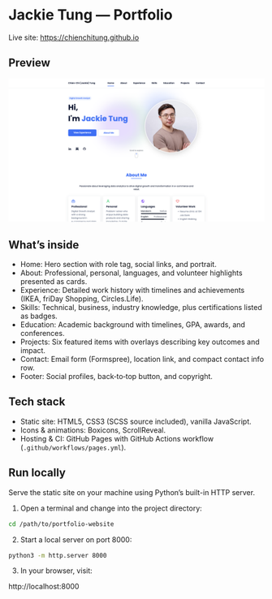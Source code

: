 # Jackie Tung — Portfolio

Live site: https://chienchitung.github.io

## Preview
![preview](assets/img/homepage.png)

## What’s inside
- Home: Hero section with role tag, social links, and portrait.
- About: Professional, personal, languages, and volunteer highlights presented as cards.
- Experience: Detailed work history with timelines and achievements (IKEA, friDay Shopping, Circles.Life).
- Skills: Technical, business, industry knowledge, plus certifications listed as badges.
- Education: Academic background with timelines, GPA, awards, and conferences.
- Projects: Six featured items with overlays describing key outcomes and impact.
- Contact: Email form (Formspree), location link, and compact contact info row.
- Footer: Social profiles, back‑to‑top button, and copyright.

## Tech stack
- Static site: HTML5, CSS3 (SCSS source included), vanilla JavaScript.
- Icons & animations: Boxicons, ScrollReveal.
- Hosting & CI: GitHub Pages with GitHub Actions workflow (`.github/workflows/pages.yml`).


## Run locally
Serve the static site on your machine using Python’s built-in HTTP server.

1) Open a terminal and change into the project directory:

```bash
cd /path/to/portfolio-website
```

2) Start a local server on port 8000:

```bash
python3 -m http.server 8000
```

3) In your browser, visit:

http://localhost:8000

